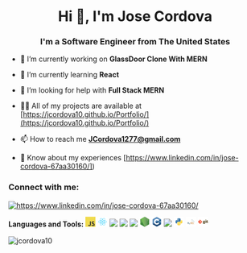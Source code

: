 <h1 align="center">Hi 👋, I'm Jose Cordova</h1>
<h3 align="center">I'm a Software Engineer from The United States</h3>

- 🔭 I’m currently working on **GlassDoor Clone With MERN**

- 🌱 I’m currently learning **React**

- 🤝 I’m looking for help with **Full Stack MERN**

- 👨‍💻 All of my projects are available at [https://jcordova10.github.io/Portfolio/](https://jcordova10.github.io/Portfolio/)

- 📫 How to reach me **JCordova1277@gmail.com**

- 📄 Know about my experiences [https://www.linkedin.com/in/jose-cordova-67aa30160/])

<h3 align="left">Connect with me:</h3>
<p align="left">
<a href="https://linkedin.com/in/https://www.linkedin.com/in/jose-cordova-67aa30160/" target="blank"><img align="center" src="https://raw.githubusercontent.com/rahuldkjain/github-profile-readme-generator/master/src/images/icons/Social/linked-in-alt.svg" alt="https://www.linkedin.com/in/jose-cordova-67aa30160/" height="30" width="40" /></a>
</p>

**Languages and Tools:**
 <code><img height="20" src="https://raw.githubusercontent.com/github/explore/80688e429a7d4ef2fca1e82350fe8e3517d3494d/topics/javascript/javascript.png"></code>
<code><img height="20" src="https://raw.githubusercontent.com/github/explore/80688e429a7d4ef2fca1e82350fe8e3517d3494d/topics/react/react.png"></code>
<code><img height="20" src="https://www.svgrepo.com/show/331488/mongodb.svg"></code>
<code><img height="20" src="https://cdn-icons-png.flaticon.com/512/732/732212.png"></code>
<code><img height="20" src="https://cdn-icons-png.flaticon.com/512/5968/5968242.png"></code>
<code><img height="20" src="https://raw.githubusercontent.com/github/explore/80688e429a7d4ef2fca1e82350fe8e3517d3494d/topics/nodejs/nodejs.png"></code>
<code><img height="20" src="https://raw.githubusercontent.com/github/explore/80688e429a7d4ef2fca1e82350fe8e3517d3494d/topics/cpp/cpp.png"></code>
<code><img height="20" src="https://www.bairesdev.com/wp-content/uploads/2021/07/Csharp.svg"></code>
<code><img height="20" src="https://raw.githubusercontent.com/github/explore/80688e429a7d4ef2fca1e82350fe8e3517d3494d/topics/python/python.png"></code>
<code><img height="20" src="https://raw.githubusercontent.com/github/explore/80688e429a7d4ef2fca1e82350fe8e3517d3494d/topics/mysql/mysql.png"></code>
<code><img height="20" src="https://raw.githubusercontent.com/github/explore/80688e429a7d4ef2fca1e82350fe8e3517d3494d/topics/git/git.png"></code>


<p><img align="center" src="https://github-readme-stats.vercel.app/api/top-langs?username=jcordova10&show_icons=true&locale=en&layout=compact" alt="jcordova10" /></p>
